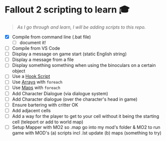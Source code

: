 # Fallout 2 scripting to learn 🎓

> _As I go through and learn, I will be adding scripts to this repo._

- [x] Compile from command line (.bat file)
  - [ ] document it!
- [ ] Compile from VS Code
- [ ] Display a message on game start (static English string)
- [ ] Display a message from a file
- [ ] Display something something when using the binoculars on a certain object
- [ ] Use a [Hook Script][]
- [ ] Use [Arrays][] with `foreach`
- [ ] Use [Maps][Arrays] with `foreach`
- [ ] Add Character Dialogue (via dialogue system)
- [ ] Add Character dialogue (over the character's head in game)
- [ ] Ensure bartering with critter OK
- [ ] Add adjacent cells
- [ ] Add a way for the player to get to your cell without it being the starting cell (teleport or add to world map)
- [ ] Setup Mapper with MO2 so .map go into my mod's folder & MO2 to run game with MOD's (a) scripts incl .lst update (b) maps (something to try)

[Hook Script]: https://github.com/rotators/Fo1in2/blob/59e578a47363226752980c02214e02d6e598efdd/Tools/ModdersPack/scripting/hookscripts.md
[Arrays]: https://github.com/rotators/Fo1in2/blob/59e578a47363226752980c02214e02d6e598efdd/Tools/ModdersPack/scripting/arrays.md
